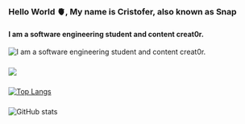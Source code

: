 ### Hello World 🫀, My name is Cristofer, also known as Snap
#### I am a software engineering student and content creat0r.
![I am a software engineering student and content creat0r.](https://i.pinimg.com/originals/a9/a5/06/a9a506f60a6f35d3de9ccc0b1cb6332c.gif)
###
![](https://komarev.com/ghpvc/?username=snaposting&color=red)
###
[![Top Langs](https://github-readme-stats.vercel.app/api/top-langs/?username=snaposting)](https://github.com/anuraghazra/github-readme-stats)
###
![GitHub stats](https://github-readme-stats.vercel.app/api?username=snaposting&show_icons=true)
